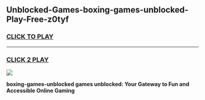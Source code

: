 
## Unblocked-Games-boxing-games-unblocked-Play-Free-z0tyf
<h3>
<a href="https://premium76.site?title=boxing-games-unblocked&ref=19M">CLICK TO PLAY</a></h3>
<hr>

<h3>
<a href="https://premium76.site?title=boxing-games-unblocked&ref=19M">CLICK 2 PLAY</a>
  
</h3>

<a href="https://premium76.site?title=boxing-games-unblocked&ref=19M"><img src="https://clearcache.store/games.png"></a>


**boxing-games-unblocked games unblocked: Your Gateway to Fun and Accessible Online Gaming**
